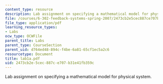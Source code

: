 ```yaml
---
content_type: resource
description: Lab assignment on specifying a mathematical model for physical system.
file: /courses/6-302-feedback-systems-spring-2007/2473cb2e5cec887ce707b31e41fb359c_lab1a.pdf
file_type: application/pdf
learning_resource_types:
- Labs
ocw_type: OCWFile
parent_title: Labs
parent_type: CourseSection
parent_uid: d764ed48-894c-f4be-6a81-65cf1ec5a2c6
resourcetype: Document
title: lab1a.pdf
uid: 2473cb2e-5cec-887c-e707-b31e41fb359c
---
```

Lab assignment on specifying a mathematical model for physical system.


